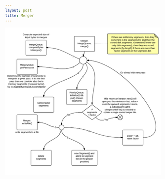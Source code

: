 ```yaml
---
layout: post
title: Merger
---
```

![Hadoop (MapReduce): Merger](public/images/53300b37-5a58-4e1d-8871-55340a00d013.png)

